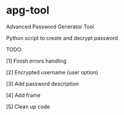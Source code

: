 apg-tool
========

Advanced Password Generator Tool

Python script to create and decrypt password

TODO:

[1] Finish errors handling

[2] Encrypted username (user option)

[3] Add password description

[4] Add frame

[5] Clean up code

